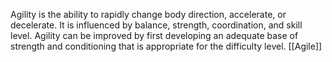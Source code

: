 
Agility is the ability to rapidly change body direction, accelerate, or decelerate. It is influenced by balance, strength, coordination, and skill level. Agility can be improved by first developing an adequate base of strength and conditioning that is appropriate for the difficulty level.
[[Agile]]